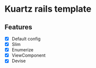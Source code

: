 # Kuartz rails template

## Features

- [X] Default config
- [X] Slim
- [X] Enumerize
- [X] ViewComponent
- [X] Devise
